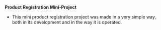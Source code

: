 **Product Registration Mini-Project**

- This mini product registration project was made in a very simple way, both in its development and in the way it is operated.